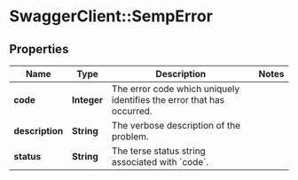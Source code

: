 # SwaggerClient::SempError

## Properties
Name | Type | Description | Notes
------------ | ------------- | ------------- | -------------
**code** | **Integer** | The error code which uniquely identifies the error that has occurred. | 
**description** | **String** | The verbose description of the problem. | 
**status** | **String** | The terse status string associated with &#x60;code&#x60;. | 



